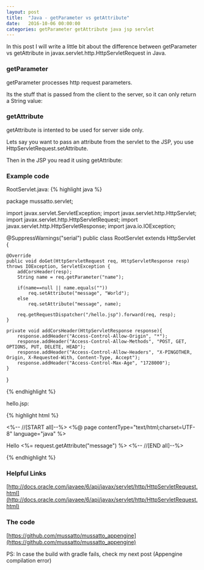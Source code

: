 ```yaml
---
layout: post
title:  "Java - getParameter vs getAttribute"
date:   2016-10-06 00:00:00
categories: getParameter getAttribute java jsp servlet
---
```


In this post I will write a little bit about the difference between getParameter vs getAttribute in javax.servlet.http.HttpServletRequest in Java.

### getParameter

getParameter processes http request parameters.

Its the stuff that is passed from the client to the server, so it can only return a String value:

### getAttribute

getAttribute is intented to be used for server side only.

Lets say you want to pass an attribute from the servlet to the JSP, you use HttpServletRequest.setAttribute.

Then in the JSP you read it using getAttribute:

### Example code

RootServlet.java:
{% highlight java %}

package mussatto.servlet;

import javax.servlet.ServletException;
import javax.servlet.http.HttpServlet;
import javax.servlet.http.HttpServletRequest;
import javax.servlet.http.HttpServletResponse;
import java.io.IOException;

@SuppressWarnings("serial")
public class RootServlet extends HttpServlet {

    @Override
    public void doGet(HttpServletRequest req, HttpServletResponse resp) throws IOException, ServletException {
        addCorsHeader(resp);
        String name = req.getParameter("name");

        if(name==null || name.equals(""))
            req.setAttribute("message", "World");
        else
            req.setAttribute("message", name);

        req.getRequestDispatcher("/hello.jsp").forward(req, resp);
    }

    private void addCorsHeader(HttpServletResponse response){
        response.addHeader("Access-Control-Allow-Origin", "*");
        response.addHeader("Access-Control-Allow-Methods", "POST, GET, OPTIONS, PUT, DELETE, HEAD");
        response.addHeader("Access-Control-Allow-Headers", "X-PINGOTHER, Origin, X-Requested-With, Content-Type, Accept");
        response.addHeader("Access-Control-Max-Age", "1728000");
    }
}

{% endhighlight %}

hello.jsp:

{% highlight html %}

<%-- //[START all]--%>
<%@ page contentType="text/html;charset=UTF-8" language="java" %>

<html>
<head>
    <link type="text/css" rel="stylesheet" href="/stylesheets/main.css"/>
</head>

<body>
    Hello <%= request.getAttribute("message") %>
</body>
</html>
<%-- //[END all]--%>


{% endhighlight %}

### Helpful Links

[http://docs.oracle.com/javaee/6/api/javax/servlet/http/HttpServletRequest.html](http://docs.oracle.com/javaee/6/api/javax/servlet/http/HttpServletRequest.html)

### The code

[https://github.com/mussatto/mussatto_appengine](https://github.com/mussatto/mussatto_appengine)

PS: In case the build with gradle fails, check my next post (Appengine compilation error)

